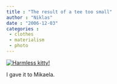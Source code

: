 ```yaml
---
title : "The result of a tee too small"
author : "Niklas"
date : "2006-12-03"
categories : 
 - clothes
 - materialism
 - photo
---
```


[![Harmless kitty!](http://static.flickr.com/117/312960816_2ac5621722.jpg)](http://flickr.com/photos/pivic/312960816)

I gave it to Mikaela.
